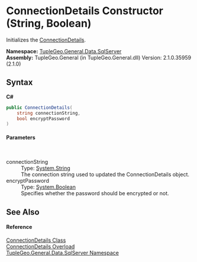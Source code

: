 # ConnectionDetails Constructor (String, Boolean)
 

Initializes the <a href="T_TupleGeo_General_Data_SqlServer_ConnectionDetails">ConnectionDetails</a>.

**Namespace:**&nbsp;<a href="N_TupleGeo_General_Data_SqlServer">TupleGeo.General.Data.SqlServer</a><br />**Assembly:**&nbsp;TupleGeo.General (in TupleGeo.General.dll) Version: 2.1.0.35959 (2.1.0)

## Syntax

**C#**<br />
``` C#
public ConnectionDetails(
	string connectionString,
	bool encryptPassword
)
```


#### Parameters
&nbsp;<dl><dt>connectionString</dt><dd>Type: <a href="http://msdn2.microsoft.com/en-us/library/s1wwdcbf" target="_blank">System.String</a><br />The connection string used to updated the ConnectionDetails object.</dd><dt>encryptPassword</dt><dd>Type: <a href="http://msdn2.microsoft.com/en-us/library/a28wyd50" target="_blank">System.Boolean</a><br />Specifies whether the password should be encrypted or not.</dd></dl>

## See Also


#### Reference
<a href="T_TupleGeo_General_Data_SqlServer_ConnectionDetails">ConnectionDetails Class</a><br /><a href="Overload_TupleGeo_General_Data_SqlServer_ConnectionDetails__ctor">ConnectionDetails Overload</a><br /><a href="N_TupleGeo_General_Data_SqlServer">TupleGeo.General.Data.SqlServer Namespace</a><br />